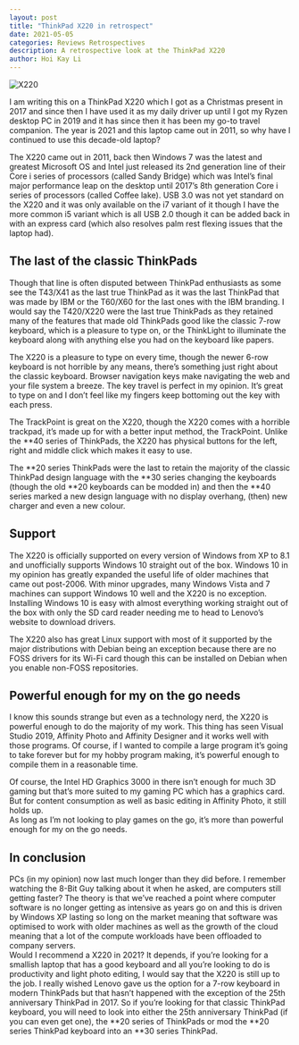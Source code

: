 ```yaml
---
layout: post
title: "ThinkPad X220 in retrospect"
date: 2021-05-05
categories: Reviews Retrospectives
description: A retrospective look at the ThinkPad X220
author: Hoi Kay Li
---
```

![X220]({{site.github.url}}/assets/img/X220/X220.jpeg)

I am writing this on a ThinkPad X220 which I got as a Christmas present in 2017 and since then I have used it as my daily driver up until I got my Ryzen desktop PC in 2019 and it has since then it has been my go-to travel companion. The year is 2021 and this laptop came out in 2011, so why have I continued to use this decade-old laptop? <br>

The X220 came out in 2011, back then Windows 7 was the latest and greatest Microsoft OS and Intel just released its 2nd generation line of their Core i series of processors (called Sandy Bridge) which was Intel’s final major performance leap on the desktop until 2017’s 8th generation Core i series of processors (called Coffee lake). USB 3.0 was not yet standard on the X220 and it was only available on the i7 variant of it though I have the more common i5 variant which is all USB 2.0 though it can be added back in with an express card (which also resolves palm rest flexing issues that the laptop had). <br>

## The last of the classic ThinkPads
Though that line is often disputed between ThinkPad enthusiasts as some see the T43/X41 as the last true ThinkPad as it was the last ThinkPad that was made by IBM or the T60/X60 for the last ones with the IBM branding. I would say the T420/X220 were the last true ThinkPads as they retained many of the features that made old ThinkPads good like the classic 7-row keyboard, which is a pleasure to type on, or the ThinkLight to illuminate the keyboard along with anything else you had on the keyboard like papers. <br>

The X220 is a pleasure to type on every time, though the newer 6-row keyboard is not horrible by any means, there’s something just right about the classic keyboard. Browser navigation keys make navigating the web and your file system a breeze. The key travel is perfect in my opinion. It’s great to type on and I don’t feel like my fingers keep bottoming out the key with each press. <br>

The TrackPoint is great on the X220, though the X220 comes with a horrible trackpad, it’s made up for with a better input method, the TrackPoint. Unlike the **40 series of ThinkPads, the X220 has physical buttons for the left, right and middle click which makes it easy to use. <br>

The **20 series ThinkPads were the last to retain the majority of the classic ThinkPad design language with the **30 series changing the keyboards (though the old **20 keyboards can be modded in) and then the **40 series marked a new design language with no display overhang, (then) new charger and even a new colour. <br>

## Support
The X220 is officially supported on every version of Windows from XP to 8.1 and unofficially supports Windows 10 straight out of the box. Windows 10 in my opinion has greatly expanded the useful life of older machines that came out post-2006. With minor upgrades, many Windows Vista and 7 machines can support Windows 10 well and the X220 is no exception. Installing Windows 10 is easy with almost everything working straight out of the box with only the SD card reader needing me to head to Lenovo’s website to download drivers. <br>

The X220 also has great Linux support with most of it supported by the major distributions with Debian being an exception because there are no FOSS drivers for its Wi-Fi card though this can be installed on Debian when you enable non-FOSS repositories. <br>

## Powerful enough for my on the go needs
I know this sounds strange but even as a technology nerd, the X220 is powerful enough to do the majority of my work. This thing has seen Visual Studio 2019, Affinity Photo and Affinity Designer and it works well with those programs. Of course, if I wanted to compile a large program it’s going to take forever but for my hobby program making, it’s powerful enough to compile them in a reasonable time.<br>

Of course, the Intel HD Graphics 3000 in there isn’t enough for much 3D gaming but that’s more suited to my gaming PC which has a graphics card. But for content consumption as well as basic editing in Affinity Photo, it still holds up.<br>
As long as I’m not looking to play games on the go, it’s more than powerful enough for my on the go needs.

## In conclusion
PCs (in my opinion) now last much longer than they did before. I remember watching the 8-Bit Guy talking about it when he asked, are computers still getting faster? The theory is that we’ve reached a point where computer software is no longer getting as intensive as years go on and this is driven by Windows XP lasting so long on the market meaning that software was optimised to work with older machines as well as the growth of the cloud meaning that a lot of the compute workloads have been offloaded to company servers.<br>
Would I recommend a X220 in 2021? It depends, if you’re looking for a smallish laptop that has a good keyboard and all you’re looking to do is productivity and light photo editing, I would say that the X220 is still up to the job. I really wished Lenovo gave us the option for a 7-row keyboard in modern ThinkPads but that hasn’t happened with the exception of the 25th anniversary ThinkPad in 2017. So if you’re looking for that classic ThinkPad keyboard, you will need to look into either the 25th anniversary ThinkPad (if you can even get one), the **20 series of ThinkPads or mod the **20  series ThinkPad keyboard into an **30 series ThinkPad.
